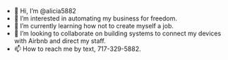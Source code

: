- 👋 Hi, I’m @alicia5882
- 👀 I’m interested in automating my business for freedom. 
- 🌱 I’m currently learning how not to create myself a job.
- 💞️ I’m looking to collaborate on building systems to connect my devices with Airbnb and direct my staff.
- 📫 How to reach me by text, 717-329-5882. 

<!---
alicia5882/alicia5882 is a ✨ special ✨ repository because its `README.md` (this file) appears on your GitHub profile.
You can click the Preview link to take a look at your changes.
--->
